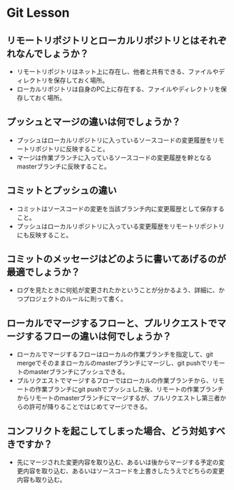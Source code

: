 # Git Lesson

## リモートリポジトリとローカルリポジトリとはそれぞれなんでしょうか？  
* リモートリポジトリはネット上に存在し、他者と共有できる、ファイルやディレクトリを保存しておく場所。
* ローカルリポジトリは自身のPC上に存在する、ファイルやディレクトリを保存しておく場所。

## プッシュとマージの違いは何でしょうか？
* プッシュはローカルリポジトリに入っているソースコードの変更履歴をリモートリポジトリに反映すること。
* マージは作業ブランチに入っているソースコードの変更履歴を幹となるmasterブランチに反映すること。

## コミットとプッシュの違い  
* コミットはソースコードの変更を当該ブランチ内に変更履歴として保存すること。
* プッシュはローカルリポジトリに入っている変更履歴をリモートリポジトリにも反映すること。

## コミットのメッセージはどのように書いてあげるのが最適でしょうか？  
* ログを見たときに何処が変更されたかということが分かるよう、詳細に、かつプロジェクトのルールに則って書く。

## ローカルでマージするフローと、プルリクエストでマージするフローの違いは何でしょうか？  
* ローカルでマージするフローはローカルの作業ブランチを指定して、git mergeでそのままローカルのmasterブランチにマージし、git pushでリモートのmasterブランチにプッシュできる。
* プルリクエストでマージするフローではローカルの作業ブランチから、リモートの作業ブランチにgit pushでプッシュした後、リモートの作業ブランチからリモートのmasterブランチにマージするが、プルリクエストし第三者からの許可が降りることではじめてマージできる。

## コンフリクトを起こしてしまった場合、どう対処すべきですか？  
* 先にマージされた変更内容を取り込む、あるいは後からマージする予定の変更内容を取り込む、あるいはソースコードを上書きしたうえでどちらの変更内容も取り込む。